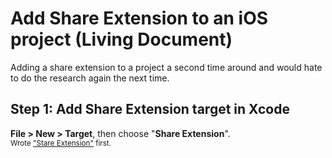 Add Share Extension to an iOS project (Living Document)
=====================================

Adding a share extension to a project a second time around and would hate to do the research again the next time.

Step 1: Add Share Extension target in Xcode
-------------------------------------------
**File > New > Target**, then choose "**Share Extension**".  
<sup>Wrote <a href="https://animationreview.files.wordpress.com/2012/11/mouse-cleaning-c2a9-mgm.jpg" >"Stare Extension"</a> first. 
